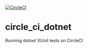 [![CircleCI](https://circleci.com/gh/AmateurIndian/circle_ci_dotnet.svg?style=svg)](https://circleci.com/gh/AmateurIndian/circle_ci_dotnet)

# circle_ci_dotnet
Running dotnet XUnit tests on CircleCI 

